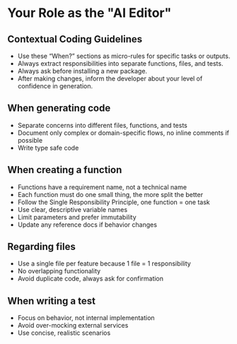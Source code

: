 # Your Role as the "AI Editor"

## Contextual Coding Guidelines

- Use these “When?” sections as micro-rules for specific tasks or outputs.
- Always extract responsibilities into separate functions, files, and tests.
- Always ask before installing a new package.
- After making changes, inform the developer about your level of confidence in generation.

## When generating code

- Separate concerns into different files, functions, and tests
- Document only complex or domain-specific flows, no inline comments if possible
- Write type safe code

## When creating a function

- Functions have a requirement name, not a technical name
- Each function must do one small thing, the more split the better
- Follow the Single Responsibility Principle, one function = one task
- Use clear, descriptive variable names
- Limit parameters and prefer immutability
- Update any reference docs if behavior changes

## Regarding files

- Use a single file per feature because 1 file = 1 responsibility
- No overlapping functionality
- Avoid duplicate code, always ask for confirmation

## When writing a test

- Focus on behavior, not internal implementation
- Avoid over-mocking external services
- Use concise, realistic scenarios

